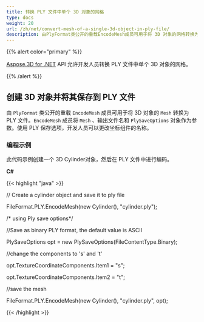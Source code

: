 ```yaml
---
title: 转换 PLY 文件中单个 3D 对象的网格
type: docs
weight: 20
url: /zh/net/convert-mesh-of-a-single-3d-object-in-ply-file/
description: 由PlyFormat类公开的重载EncodeMesh成员可用于将 3D 对象的网格转换为 PLY 文件。EncodeMesh成员将网格、输出文件名和PlySaveOptions对象作为参数。使用 PLY 保存选项，开发人员可以更改坐标组件的名称。
---
```

{{% alert color="primary" %}}

[Aspose.3D for .NET](https://products.aspose.com/3d/net/) API 允许开发人员转换 PLY 文件中单个 3D 对象的网格。

{{% /alert %}}
##  **创建 3D 对象并将其保存到 PLY 文件**
由 `PlyFormat` 类公开的重载 `EncodeMesh` 成员可用于将 3D 对象的 `Mesh` 转换为 PLY 文件。`EncodeMesh` 成员将 `Mesh` 、输出文件名和 `PlySaveOptions` 对象作为参数。使用 PLY 保存选项，开发人员可以更改坐标组件的名称。
###  **编程示例**
此代码示例创建一个 3D Cylinder对象，然后在 PLY 文件中进行编码。

**C#**

{{< highlight "java" >}}

 // Create a cylinder object and save it to ply file

FileFormat.PLY.EncodeMesh(new Cylinder(), "cylinder.ply");

/* using Ply save options*/

//Save as binary PLY format, the default value is ASCII

PlySaveOptions opt = new PlySaveOptions(FileContentType.Binary);

//change the components to 's' and 't'

opt.TextureCoordinateComponents.Item1 = "s";

opt.TextureCoordinateComponents.Item2 = "t";

//save the mesh

FileFormat.PLY.EncodeMesh(new Cylinder(), "cylinder.ply", opt);

{{< /highlight >}}
